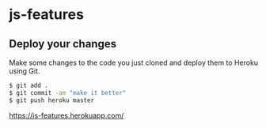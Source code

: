 # js-features

## Deploy your changes

Make some changes to the code you just cloned and deploy them to Heroku using Git.

```sh
$ git add .
$ git commit -am "make it better"
$ git push heroku master
```

https://js-features.herokuapp.com/
